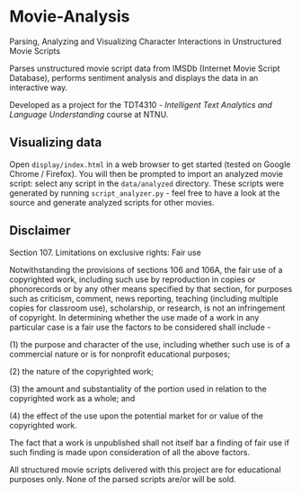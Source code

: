 # Movie-Analysis
Parsing, Analyzing and Visualizing Character Interactions in Unstructured Movie Scripts

Parses unstructured movie script data from IMSDb (Internet Movie Script Database), performs sentiment analysis and displays the data in an interactive way.

Developed as a project for the TDT4310 - *Intelligent Text Analytics and Language Understanding* course at NTNU.

## Visualizing data

Open `display/index.html` in a web browser to get started (tested on Google Chrome / Firefox).
You will then be prompted to import an analyzed movie script: select any script in the `data/analyzed` directory.
These scripts were generated by running `script_analyzer.py` - feel free to have a look at the source and generate analyzed scripts for other movies.

## Disclaimer

Section 107. Limitations on exclusive rights: Fair use

Notwithstanding the provisions of sections 106 and 106A, the fair use of a copyrighted work, including such use by reproduction in copies or phonorecords or by any other means specified by that section, for purposes such as criticism, comment, news reporting, teaching (including multiple copies for classroom use), scholarship, or research, is not an infringement of copyright. In determining whether the use made of a work in any particular case is a fair use the factors to be considered shall include -

(1) the purpose and character of the use, including whether such use is of a commercial nature or is for nonprofit educational purposes;

(2) the nature of the copyrighted work;

(3) the amount and substantiality of the portion used in relation to the copyrighted work as a whole; and

(4) the effect of the use upon the potential market for or value of the copyrighted work.

The fact that a work is unpublished shall not itself bar a finding of fair use if such finding is made upon consideration of all the above factors.

All structured movie scripts delivered with this project are for educational purposes only. None of the parsed scripts are/or will be sold.